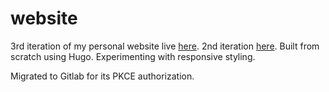 # website
3rd iteration of my personal website live [here](https://mjlee.dev).
2nd iteration [here](https://github.com/MMJLee/mjlee).
Built from scratch using Hugo.
Experimenting with responsive styling.


Migrated to Gitlab for its PKCE authorization.
